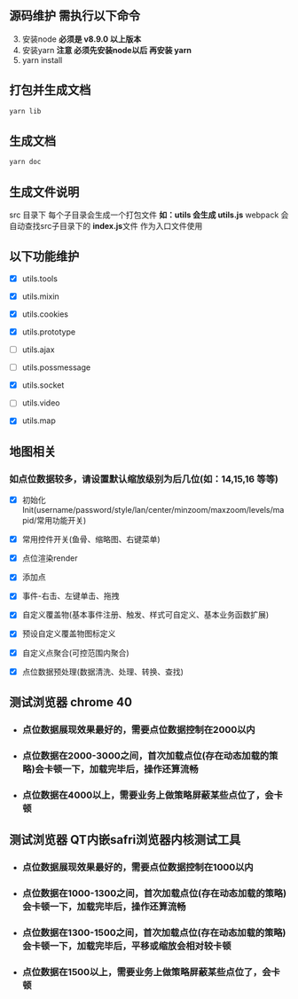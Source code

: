 ## 源码维护 需执行以下命令
3. 安装node **必须是 v8.9.0 以上版本**
4. 安装yarn **注意 必须先安装node以后 再安装 yarn**
5. yarn install


## 打包并生成文档
`````javascript
yarn lib
`````

## 生成文档
`````javascript
yarn doc
`````

## 生成文件说明
src 目录下 每个子目录会生成一个打包文件 **如：utils 会生成 utils.js**
webpack 会自动查找src子目录下的 **index.js**文件 作为入口文件使用


## 以下功能维护
- [x] utils.tools
- [x] utils.mixin
- [x] utils.cookies
- [x] utils.prototype
- [ ] utils.ajax
- [ ] utils.possmessage
- [x] utils.socket
- [ ] utils.video
- [x] utils.map


## 地图相关
### 如点位数据较多，请设置默认缩放级别为后几位(如：14,15,16 等等)
- [x] 初始化Init(username/password/style/lan/center/minzoom/maxzoom/levels/mapid/常用功能开关)
- [x] 常用控件开关(鱼骨、缩略图、右键菜单)
- [x] 点位渲染render
- [x] 添加点
- [x] 事件-右击、左键单击、拖拽
- [x] 自定义覆盖物(基本事件注册、触发、样式可自定义、基本业务函数扩展)
- [x] 预设自定义覆盖物图标定义
- [x] 自定义点聚合(可控范围内聚合)
- [x] 点位数据预处理(数据清洗、处理、转换、查找)


## 测试浏览器 chrome 40
- ### 点位数据展现效果最好的，需要点位数据控制在2000以内
- ### 点位数据在2000-3000之间，首次加载点位(存在动态加载的策略)会卡顿一下，加载完毕后，操作还算流畅
- ### 点位数据在4000以上，需要业务上做策略屏蔽某些点位了，会卡顿

## 测试浏览器 QT内嵌safri浏览器内核测试工具
- ### 点位数据展现效果最好的，需要点位数据控制在1000以内
- ### 点位数据在1000-1300之间，首次加载点位(存在动态加载的策略)会卡顿一下，加载完毕后，操作还算流畅
- ### 点位数据在1300-1500之间，首次加载点位(存在动态加载的策略)会卡顿一下，加载完毕后，平移或缩放会相对较卡顿
- ### 点位数据在1500以上，需要业务上做策略屏蔽某些点位了，会卡顿